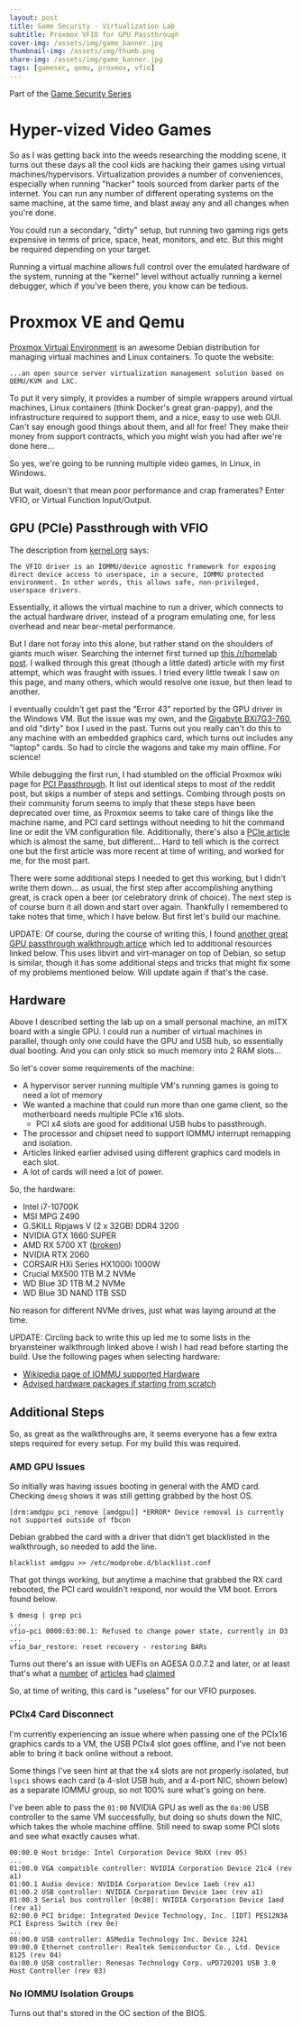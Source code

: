 ```yaml
---
layout: post
title: Game Security - Virtualization Lab
subtitle: Proxmox VFIO for GPU Passthrough
cover-img: /assets/img/game_banner.jpg
thumbnail-img: /assets/img/thumb.png
share-img: /assets/img/game_banner.jpg
tags: [gamesec, qemu, proxmox, vfio]
---
```


Part of the [Game Security Series](../2020-07-07-gamesec-intro)

# Hyper-vized Video Games

So as I was getting back into the weeds researching the modding scene, it turns out these days all the cool kids are hacking their games using virtual machines/hypervisors. Virtualization provides a number of conveniences, especially when running "hacker" tools sourced from darker parts of the internet. You can run any number of different operating systems on the same machine, at the same time, and blast away any and all changes when you're done.

You could run a secondary, "dirty" setup, but running two gaming rigs gets expensive in terms of price, space, heat, monitors, and etc. But this might be required depending on your target.

Running a virtual machine allows full control over the emulated hardware of the system, running  at the "kernel" level without actually running a kernel debugger, which if you've been there, you know can be tedious.

# Proxmox VE and Qemu

[Proxmox Virtual Environment](https://pve.proxmox.com/wiki/Main_Page) is an awesome Debian distribution for managing virtual machines and Linux containers. To quote the website: 

`...an open source server virtualization management solution based on QEMU/KVM and LXC.` 

To put it very simply, it provides a number of simple wrappers around virtual machines, Linux containers (think Docker's great gran-pappy), and the infrastructure required to support them, and a nice, easy to use web GUI. Can't say enough good things about them, and all for free! They make their money from support contracts, which you might wish you had after we're done here...

So yes, we're going to be running multiple video games, in Linux, in Windows. 

But wait, doesn't that mean poor performance and crap framerates? Enter VFIO, or Virtual Function Input/Output.

## GPU (PCIe) Passthrough with VFIO

The description from [kernel.org](https://www.kernel.org/doc/Documentation/vfio.txt) says: 

`The VFIO driver is an IOMMU/device agnostic framework for exposing direct device access to userspace, in
a secure, IOMMU protected environment. In other words, this allows safe, non-privileged, userspace drivers.` 

Essentially, it allows the virtual machine to run a driver, which connects to the actual hardware driver, instead of a program emulating one, for less overhead and near bear-metal performance.

But I dare not foray into this alone, but rather stand on the shoulders of giants much wiser. Searching the internet first turned up [this /r/homelab post](https://www.reddit.com/r/homelab/comments/b5xpua/the_ultimate_beginners_guide_to_gpu_passthrough/). I walked through this great (though a little dated) article with my first attempt, which was fraught with issues. I tried every little tweak I saw on this page, and many others, which would resolve one issue, but then lead to another. 

I eventually couldn't get past the "Error 43" reported by the GPU driver in the Windows VM. But the issue was my own, and the [Gigabyte BXi7G3-760](https://www.gigabyte.com/us/Mini-PcBarebone/GB-BXi7G3-760-rev-10#ov), and old "dirty" box I used in the past. Turns out you really can't do this to any machine with an embedded graphics card, which turns out includes any "laptop" cards. So had to circle the wagons and take my main offline. For science!

While debugging the first run, I had stumbled on the official Proxmox wiki page for [PCI Passthrough](https://pve.proxmox.com/wiki/Pci_passthrough). It list out identical steps to most of the reddit post, but skips a number of steps and settings. Combing through posts on their community forum seems to imply that these steps have been deprecated over time, as Proxmox seems to take care of things like the machine name, and PCI card settings without needing to hit the command line or edit the VM configuration file. Additionally, there's also a [PCIe article](https://pve.proxmox.com/wiki/PCI%28e%29_Passthrough) which is almost the same, but different... Hard to tell which is the correct one but the first article was more recent at time of writing, and worked for me, for the most part.

There were some additional steps I needed to get this working, but I didn't write them down... as usual, the first step after accomplishing anything great, is crack open a beer (or celebratory drink of choice). The next step is of course burn it all down and start over again. Thankfully I remembered to take notes that time, which I have below. But first let's build our machine.

UPDATE: Of course, during the course of writing this, I found [another great GPU passthrough walkthrough artice](https://github.com/bryansteiner/gpu-passthrough-tutorial) which led to additional resources linked below. This uses libvirt and virt-manager on top of Debian, so setup is similar, though it has some additional steps and tricks that might fix some of my problems mentioned below. Will update again if that's the case.

## Hardware

Above I described setting the lab up on a small personal machine, an mITX board with a single GPU. I could run a number of virtual machines in parallel, though only one could have the GPU and USB hub, so essentially dual booting. And you can only stick so much memory into 2 RAM slots... 

So let's cover some requirements of the machine:

  * A hypervisor server running multiple VM's running games is going to need a lot of memory
  * We wanted a machine that could run more than one game client, so the motherboard needs multiple PCIe x16 slots. 
    * PCI x4 slots are good for additional USB hubs to passthrough.
  * The processor and chipset need to support IOMMU interrupt remapping and isolation. 
  * Articles linked earlier advised using different graphics card models in each slot.
  * A lot of cards will need a lot of power.

So, the hardware:

  * Intel i7-10700K
  * MSI MPG Z490
  * G.SKILL Ripjaws V (2 x 32GB) DDR4 3200
  * NVIDIA GTX 1660 SUPER
  * AMD RX 5700 XT ([broken](#amd-gpu-issues))
  * NVIDIA RTX 2060
  * CORSAIR HXi Series HX1000i 1000W
  * Crucial MX500 1TB M.2 NVMe
  * WD Blue 3D 1TB M.2 NVMe
  * WD Blue 3D NAND 1TB SSD

No reason for different NVMe drives, just what was laying around at the time.

UPDATE: Circling back to write this up led me to some lists in the bryansteiner walkthrough linked above I wish I had read before starting the build. Use the following pages when selecting hardware:
  * [Wikipedia page of IOMMU supported Hardware](https://en.wikipedia.org/wiki/List_of_IOMMU-supporting_hardware)
  * [Advised hardware packages if starting from scratch](https://passthroughpo.st/vfio-increments/)

## Additional Steps

So, as great as the walkthroughs are, it seems everyone has a few extra steps required for every setup. For my build this was required.

### AMD GPU Issues

So initially was having issues booting in general with the AMD card. Checking `dmesg` shows it was still getting grabbed by the host OS.

`[drm:amdgpu_pci_remove [amdgpu]] *ERROR* Device removal is currently not supported outside of fbcon`

Debian grabbed the card with a driver that didn't get blacklisted in the walkthrough, so needed to add the line.

`blacklist amdgpu >> /etc/modprobe.d/blacklist.conf`

That got things working, but anytime a machine that grabbed the RX card rebooted, the PCI card wouldn't respond, nor would the VM boot. Errors found below.

```
$ dmesg | grep pci
...
vfio-pci 0000:03:00.1: Refused to change power state, currently in D3
...
vfio_bar_restore: reset recovery - restoring BARs
```

Turns out there's an issue with UEFIs on AGESA 0.0.7.2 and later, or at least that's what a [number](https://passthroughpo.st/vfio-increments/) of [articles](https://forum.level1techs.com/t/vega-10-and-12-reset-application/145666) had [claimed](https://www.reddit.com/r/VFIO/comments/9x11lo/amdgpu_switching_between_host_and_vm/)

So, at time of writing, this card is "useless" for our VFIO purposes.

### PCIx4 Card Disconnect

I'm currently experiencing an issue where when passing one of the PCIx16 graphics cards to a VM, the USB PCIx4 slot goes offline, and I've not been able to bring it back online without a reboot.

Some things I've seen hint at that the x4 slots are not properly isolated, but `lspci` shows each card (a 4-slot USB hub, and a 4-port NIC, shown below) as a separate IOMMU group, so not 100% sure what's going on here.

I've been able to pass the `01:00` NVIDIA GPU as well as the `0a:00` USB controller to the same VM successfully, but doing so shuts down the NIC, which takes the whole machine offline. Still need to swap some PCI slots and see what exactly causes what.

```
00:00.0 Host bridge: Intel Corporation Device 9bXX (rev 05)
...
01:00.0 VGA compatible controller: NVIDIA Corporation Device 21c4 (rev a1)
01:00.1 Audio device: NVIDIA Corporation Device 1aeb (rev a1)
01:00.2 USB controller: NVIDIA Corporation Device 1aec (rev a1)
01:00.3 Serial bus controller [0c80]: NVIDIA Corporation Device 1aed (rev a1)
02:00.0 PCI bridge: Integrated Device Technology, Inc. [IDT] PES12N3A PCI Express Switch (rev 0e)
...
08:00.0 USB controller: ASMedia Technology Inc. Device 3241
09:00.0 Ethernet controller: Realtek Semiconductor Co., Ltd. Device 8125 (rev 04)
0a:00.0 USB controller: Renesas Technology Corp. uPD720201 USB 3.0 Host Controller (rev 03)
```

### No IOMMU Isolation Groups

Turns out that's stored in the OC section of the BIOS.